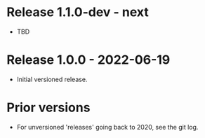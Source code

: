 # Release 1.1.0-dev - next

* TBD

# Release 1.0.0 - 2022-06-19

* Initial versioned release.

# Prior versions

* For unversioned 'releases' going back to 2020, see the git log.
